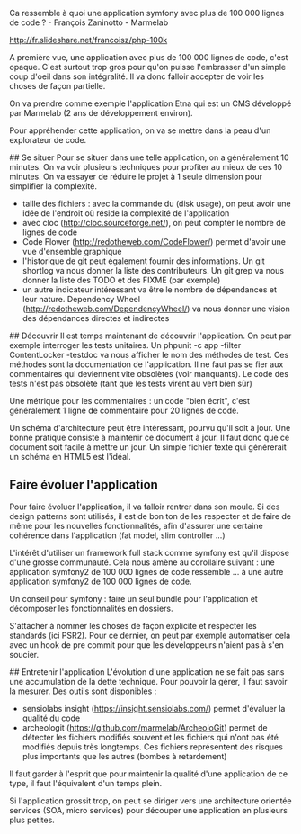 Ca ressemble à quoi une application symfony avec plus de 100 000 lignes de code ? - François Zaninotto - Marmelab

http://fr.slideshare.net/francoisz/php-100k

A première vue, une application avec plus de 100 000 lignes de code, c'est opaque. C'est surtout trop gros pour qu'on puisse l'embrasser d'un simple coup d'oeil dans son intégralité. Il va donc falloir accepter de voir les choses de façon partielle.

On va prendre comme exemple l'application Etna qui est un CMS développé par Marmelab (2 ans de développement environ).

Pour appréhender cette application, on va se mettre dans la peau d'un explorateur de code.

## Se situer
Pour se situer dans une telle application, on a généralement 10 minutes. On va voir plusieurs techniques pour profiter au mieux de ces 10 minutes. On va essayer de réduire le projet à 1 seule dimension pour simplifier la complexité.
 - taille des fichiers : avec la commande du (disk usage), on peut avoir une idée de l'endroit où réside la complexité de l'application
 - avec cloc (http://cloc.sourceforge.net/), on peut compter le nombre de lignes de code
 - Code Flower (http://redotheweb.com/CodeFlower/) permet d'avoir une vue d'ensemble graphique
 - l'historique de git peut également fournir des informations. Un git shortlog va nous donner la liste des contributeurs. Un git grep va nous donner la liste des TODO et des FIXME (par exemple)
 - un autre indicateur intéressant va être le nombre de dépendances et leur nature. Dependency Wheel (http://redotheweb.com/DependencyWheel/) va nous donner une vision des dépendances directes et indirectes

## Découvrir
Il est temps maintenant de découvrir l'application. On peut par exemple interroger les tests unitaires. Un phpunit -c app -filter ContentLocker -testdoc va nous afficher le nom des méthodes de test. Ces méthodes sont la documentation de l'application. Il ne faut pas se fier aux commentaires qui deviennent vite obsolètes (voir manquants). Le code des tests n'est pas obsolète (tant que les tests virent au vert bien sûr)

Une métrique pour les commentaires : un code "bien écrit", c'est généralement 1 ligne de commentaire pour 20 lignes de code.

Un schéma d'architecture peut être intéressant, pourvu qu'il soit à jour. Une bonne pratique consiste à maintenir ce document à jour. Il faut donc que ce document soit facile à mettre un jour. Un simple fichier texte qui générerait un schéma en HTML5 est l'idéal.

## Faire évoluer l'application
Pour faire évoluer l'application, il va falloir rentrer dans son moule. Si des design patterns sont utilisés, il est de bon ton de les respecter et de faire de même pour les nouvelles fonctionnalités, afin d'assurer une certaine cohérence dans l'application (fat model, slim controller ...)

L'intérêt d'utiliser un framework full stack comme symfony est qu'il dispose d'une grosse communauté. Cela nous amène au corollaire suivant : une application symfony2 de 100 000 lignes de code ressemble ... à une autre application symfony2 de 100 000 lignes de code.

Un conseil pour symfony : faire un seul bundle pour l'application et décomposer les fonctionnalités en dossiers.

S'attacher à nommer les choses de façon explicite et respecter les standards (ici PSR2). Pour ce dernier, on peut par exemple automatiser cela avec un hook de pre commit pour que les développeurs n'aient pas à s'en soucier.

## Entretenir l'application
L'évolution d'une application ne se fait pas sans une accumulation de la dette technique. Pour pouvoir la gérer, il faut savoir la mesurer. Des outils sont disponibles :
 - sensiolabs insight (https://insight.sensiolabs.com/) permet d'évaluer la qualité du code
 - archeologit (https://github.com/marmelab/ArcheoloGit) permet de détecter les fichiers modifiés souvent et les fichiers qui n'ont pas été modifiés depuis très longtemps. Ces fichiers représentent des risques plus importants que les autres (bombes à retardement)

 Il faut garder à l'esprit que pour maintenir la qualité d'une application de ce type, il faut l'équivalent d'un temps plein.

 Si l'application grossit trop, on peut se diriger vers une architecture orientée services (SOA, micro services) pour découper une application en plusieurs plus petites.